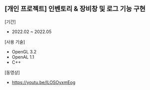 ## [개인 프로젝트] 인벤토리 & 장비창 및 로그 기능 구현

[기간]
- 2022.02 ~ 2022.05

[사용 기술]
- OpenGL 3.2
- OpenAL 1.1
- C++

[동영상]
- https://youtu.be/ILOSOyxmEog
